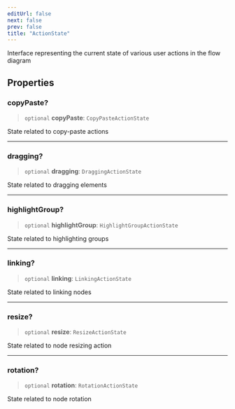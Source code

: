 ```yaml
---
editUrl: false
next: false
prev: false
title: "ActionState"
---
```


Interface representing the current state of various user actions in the flow diagram

## Properties

### copyPaste?

> `optional` **copyPaste**: `CopyPasteActionState`

State related to copy-paste actions

***

### dragging?

> `optional` **dragging**: `DraggingActionState`

State related to dragging elements

***

### highlightGroup?

> `optional` **highlightGroup**: `HighlightGroupActionState`

State related to highlighting groups

***

### linking?

> `optional` **linking**: `LinkingActionState`

State related to linking nodes

***

### resize?

> `optional` **resize**: `ResizeActionState`

State related to node resizing action

***

### rotation?

> `optional` **rotation**: `RotationActionState`

State related to node rotation
